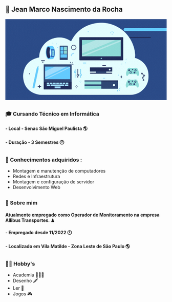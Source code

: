 ## 👤 Jean Marco Nascimento da Rocha

![Tecnologia só pra ficar top.](OSFi.gif "Tecnologia.")
##

### 🎓 Cursando Técnico em Informática

#### - Local - Senac São Miguel Paulista 🌎
#### - Duração  - 3 Semestres 🕐
##
### 🧾 Conhecimentos adquiridos : 
* Montagem e manutenção de computadores
* Redes e Infraestrutura
* Montagem e configuração de servidor
* Desenvolvimento Web

##

### 👤 Sobre mim 

#### Atualmente empregado como **Operador de Monitoramento** na empresa Allibus Transportes. ♟
#### - Empregado desde 11/2022 🕐
#### - Localizado em Vila Matilde - Zona Leste de São Paulo 🌎

##

### 🕵️‍♀️ Hobby's 
* Academia 🏋🏼‍♂️
* Desenho 🖋
* Ler 📖
* Jogos 🎮


  


